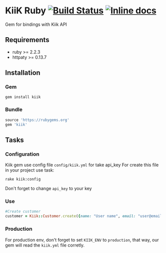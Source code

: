 # KiiK Ruby [![Build Status](https://snap-ci.com/kiik-payments/kiik_ruby/branch/master/build_image)](https://snap-ci.com/kiik-payments/kiik_ruby/branch/master) [![Inline docs](http://inch-ci.org/github/kiik-payments/kiik-ruby.svg?branch=master)](http://inch-ci.org/github/kiik-payments/kiik-ruby)

Gem for bindings with Kiik API

Requirements
--------------
* ruby    >= 2.2.3
* httpaty >= 0.13.7

Installation
--------------
### Gem
   `gem install kiik`

### Bundle
```ruby
source 'https://rubygems.org'
gem 'kiik'
```

Tasks
-----
### Configuration
Kiik gem use config file `config/kiik.yml` for take api_key
For create this file in your project use task:

```
rake kiik:config
```

Don't forget to change `api_key` to your key

### Use

```ruby
#Create customer
customer = Kiik::Customer.create({name: "User name", email: "user@email.com"})
```

### Production

For production env, don't forget to set `KIIK_ENV` to `production`, that way, our gem will read the `kiik.yml` file corretly.

